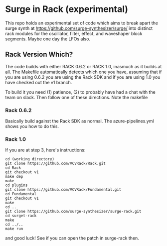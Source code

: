 # Surge in Rack (experimental)

This repo holds an experimental set of code which aims to break apart the surge synth at
https://github.com/surge-synthesizer/surge/ into distinct rack modules for the oscillator,
filter, effect, and waveshaper block segments. Maybe one day the LFOs also.

## Rack Version Which?

The code builds with either RACK 0.6.2 or RACK 1.0, inasmuch as it builds at all. The Makefile
automatically detects which one you have, assuming that if you are using 0.6.2 you are using the
Rack SDK and if you are using 1.0 you have checked out the v1 branch.

To build it you need (1) patience, (2) to probably have had a chat with the team on slack. Then
follow one of these directions. Note the makefile

### Rack 0.6.2

Basically build against the Rack SDK as normal. The azure-pipelines.yml shows you how to do this.

### Rack 1.0

If you are at step 3, here's instructions:

```
cd (working directory)
git clone https://github.com/VCVRack/Rack.git
cd Rack
git checkout v1
make dep
make
cd plugins
git clone https://github.com/VCVRack/Fundamental.git
cd Fundamental
git checkout v1
make
cd ..
git clone https://github.com/surge-synthesizer/surge-rack.git 
cd surget-rack
make
cd ../..
make run
```

and good luck! See if you can open the patch in surge-rack then.
